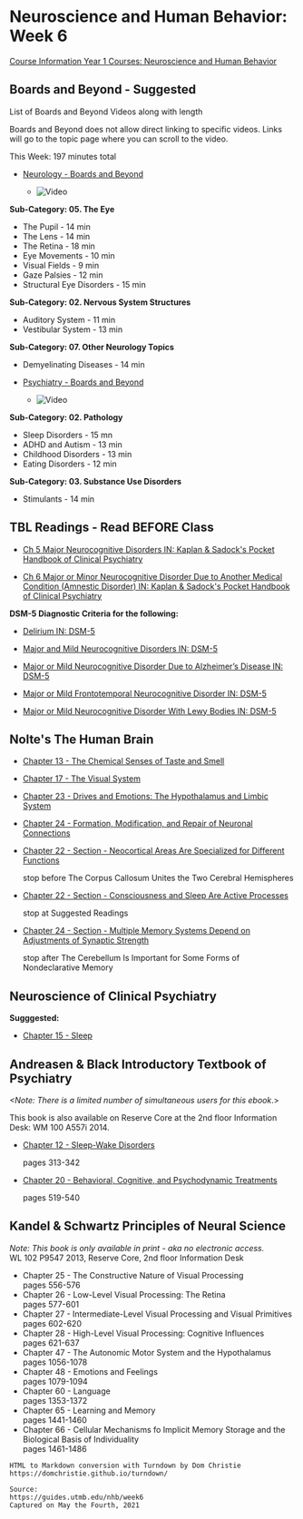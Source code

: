 # Neuroscience and Human Behavior: Week 6

[Course Information Year 1 Courses: Neuroscience and Human Behavior](/usmle/nhb/course-information/)

## Boards and Beyond - Suggested

List of Boards and Beyond Videos along with length

Boards and Beyond does not allow direct linking to specific videos. Links will go to the topic page where you can scroll to the video.

This Week: 197 minutes total

*   [Neurology - Boards and Beyond](https://boardsbeyond.com/category/step-1/neurology)
    
    *   ![Video](//libapps.s3.amazonaws.com/sites/998/icons/11712/PlayButton.png "Video  ")
    

**Sub-Category: 05. The Eye**

*   The Pupil - 14 min
*   The Lens - 14 min
*   The Retina - 18 min
*   Eye Movements - 10 min
*   Visual Fields - 9 min
*   Gaze Palsies - 12 min
*   Structural Eye Disorders - 15 min

**Sub-Category: 02. Nervous System Structures**

*   Auditory System - 11 min
*   Vestibular System - 13 min

**Sub-Category: 07. Other Neurology Topics**

*   Demyelinating Diseases - 14 min

*   [Psychiatry - Boards and Beyond](https://boardsbeyond.com/category/step-1/psychiatry1)
    
    *   ![Video](//libapps.s3.amazonaws.com/sites/998/icons/11712/PlayButton.png "Video  ")
    

**Sub-Category: 02. Pathology**

*   Sleep Disorders - 15 mn
*   ADHD and Autism - 13 min
*   Childhood Disorders - 13 min
*   Eating Disorders - 12 min

**Sub-Category: 03. Substance Use Disorders**

*   Stimulants - 14 min

## TBL Readings - Read BEFORE Class

*   [Ch 5 Major Neurocognitive Disorders IN: Kaplan & Sadock's Pocket Handbook of Clinical Psychiatry](http://libux.utmb.edu/login?url=http://ovidsp.ovid.com/ovidweb.cgi?T=JS&CSC=Y&NEWS=N&PAGE=booktext&D=books2&AN=02050025/6th_Edition/2&XPATH=/OVIDBOOK%5b1%5d/TXTBKBD%5b1%5d/CHAPTER%5b5%5d)
    
*   [Ch 6 Major or Minor Neurocognitive Disorder Due to Another Medical Condition (Amnestic Disorder) IN: Kaplan & Sadock's Pocket Handbook of Clinical Psychiatry](http://libux.utmb.edu/login?url=http://ovidsp.ovid.com/ovidweb.cgi?T=JS&CSC=Y&NEWS=N&PAGE=booktext&D=books2&AN=02050025/6th_Edition/2&XPATH=/OVIDBOOK%5b1%5d/TXTBKBD%5b1%5d/CHAPTER%5b6%5d)
    

**DSM-5 Diagnostic Criteria for the following:**

*   [Delirium IN: DSM-5](http://libux.utmb.edu/login?url=https://dsm.psychiatryonline.org/doi/full/10.1176/appi.books.9780890425596.dsm17#CIHDBDFH)
    
*   [Major and Mild Neurocognitive Disorders IN: DSM-5](http://libux.utmb.edu/login?url=https://dsm.psychiatryonline.org/doi/full/10.1176/appi.books.9780890425596.dsm17#CIHIBGHJ)
    
*   [Major or Mild Neurocognitive Disorder Due to Alzheimer’s Disease IN: DSM-5](http://libux.utmb.edu/login?url=https://dsm.psychiatryonline.org/doi/full/10.1176/appi.books.9780890425596.dsm17#CIHJBAIG)
    
*   [Major or Mild Frontotemporal Neurocognitive Disorder IN: DSM-5](http://libux.utmb.edu/login?url=https://dsm.psychiatryonline.org/doi/full/10.1176/appi.books.9780890425596.dsm17#CIHJHJBH)
    
*   [Major or Mild Neurocognitive Disorder With Lewy Bodies IN: DSM-5](http://libux.utmb.edu/login?url=https://dsm.psychiatryonline.org/doi/full/10.1176/appi.books.9780890425596.dsm17#CIHEDBJD)
    

## Nolte's The Human Brain

*   [Chapter 13 - The Chemical Senses of Taste and Smell](http://libux.utmb.edu/login?url=https://www.clinicalkey.com/#!/content/book/3-s2.0-B9780323653985000138)
    
*   [Chapter 17 - The Visual System](https://www.clinicalkey.com/#!/content/book/3-s2.0-B9780323653985000175)
    
*   [Chapter 23 - Drives and Emotions: The Hypothalamus and Limbic System](http://libux.utmb.edu/login?url=https://www.clinicalkey.com/#!/content/book/3-s2.0-B9780323653985000230)
    
*   [Chapter 24 - Formation, Modification, and Repair of Neuronal Connections](http://libux.utmb.edu/login?url=https://www.clinicalkey.com/#!/content/book/3-s2.0-B9780323653985000242)
    
*   [Chapter 22 - Section - Neocortical Areas Are Specialized for Different Functions](http://libux.utmb.edu/login?url=https://www.clinicalkey.com/#!/content/book/3-s2.0-B9780323653985000229?scrollTo=%23hl0001009)
    
    stop before The Corpus Callosum Unites the Two Cerebral Hemispheres
    
*   [Chapter 22 - Section - Consciousness and Sleep Are Active Processes](http://libux.utmb.edu/login?url=https://www.clinicalkey.com/#!/content/book/3-s2.0-B9780323653985000229?scrollTo=%23hl0001276)
    
    stop at Suggested Readings
    
*   [Chapter 24 - Section - Multiple Memory Systems Depend on Adjustments of Synaptic Strength](http://libux.utmb.edu/login?url=https://www.clinicalkey.com/#!/content/book/3-s2.0-B9780323653985000242?scrollTo=%23hl0000576)
    
    stop after The Cerebellum Is Important for Some Forms of Nondeclarative Memory
    

## Neuroscience of Clinical Psychiatry

**Sugggested:**

*   [Chapter 15 - Sleep](http://libux.utmb.edu/login?url=http://ovidsp.ovid.com/ovidweb.cgi?T=JS&CSC=Y&NEWS=N&PAGE=booktext&D=books2&AN=02070816/3rd_Edition/2&XPATH=/OVIDBOOK%5b1%5d/TXTBKBD%5b1%5d/DIVISIONA%5b3%5d/CHAPTER%5b5%5d)
    

## Andreasen & Black Introductory Textbook of Psychiatry

_<Note: There is a limited number of simultaneous users for this ebook_.>

This book is also available on Reserve Core at the 2nd floor Information Desk: WM 100 A557i 2014.

*   [Chapter 12 - Sleep-Wake Disorders](http://libux.utmb.edu/login?url=https://www.r2library.com/resource/detail/1585624705/ch0012s0269)
    
    pages 313-342
    
*   [Chapter 20 - Behavioral, Cognitive, and Psychodynamic Treatments](http://libux.utmb.edu/login?url=https://www.r2library.com/resource/detail/1585624705/ch0020s0410)
    
    pages 519-540
    

## Kandel & Schwartz Principles of Neural Science

_Note:_ _This book is only available in print - aka no electronic access._   
WL 102 P9547 2013, Reserve Core, 2nd floor Information Desk

*   Chapter 25 - The Constructive Nature of Visual Processing  
    pages 556-576
*   Chapter 26 - Low-Level Visual Processing: The Retina  
    pages 577-601
*   Chapter 27 - Intermediate-Level Visual Processing and Visual Primitives  
    pages 602-620
*   Chapter 28 - High-Level Visual Processing: Cognitive Influences  
    pages 621-637
*   Chapter 47 - The Autonomic Motor System and the Hypothalamus  
    pages 1056-1078
*   Chapter 48 - Emotions and Feelings  
    pages 1079-1094
*   Chapter 60 - Language  
    pages 1353-1372
*   Chapter 65 - Learning and Memory  
    pages 1441-1460
*   Chapter 66 - Cellular Mechanisms fo Implicit Memory Storage and the Biological Basis of Individuality  
    pages 1461-1486

```
HTML to Markdown conversion with Turndown by Dom Christie
https://domchristie.github.io/turndown/

Source:
https://guides.utmb.edu/nhb/week6
Captured on May the Fourth, 2021
```
